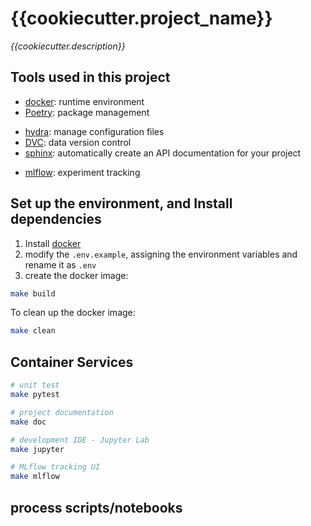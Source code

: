 # {{cookiecutter.project_name}}
*{{cookiecutter.description}}*


## Tools used in this project
- [docker](https://www.docker.com/): runtime environment
- [Poetry](https://python-poetry.org/docs/#installation): package management
* [hydra](https://hydra.cc/): manage configuration files
* [DVC](https://dvc.org/): data version control
* [sphinx](https://www.sphinx-doc.org/en/master/): automatically create an API documentation for your project
- [mlflow](https://mlflow.org/#core-concepts): experiment tracking


## Set up the environment, and Install dependencies
1. Install [docker](https://docs.docker.com/get-docker/)
2. modify the `.env.example`, assigning the environment variables and rename it as `.env`
3. create the docker image:
```bash
make build
```
To clean up the docker image:
```sh
make clean
```


## Container Services
```sh
# unit test
make pytest

# project documentation
make doc

# development IDE - Jupyter Lab
make jupyter

# MLflow tracking UI
make mlflow
```


## process scripts/notebooks

